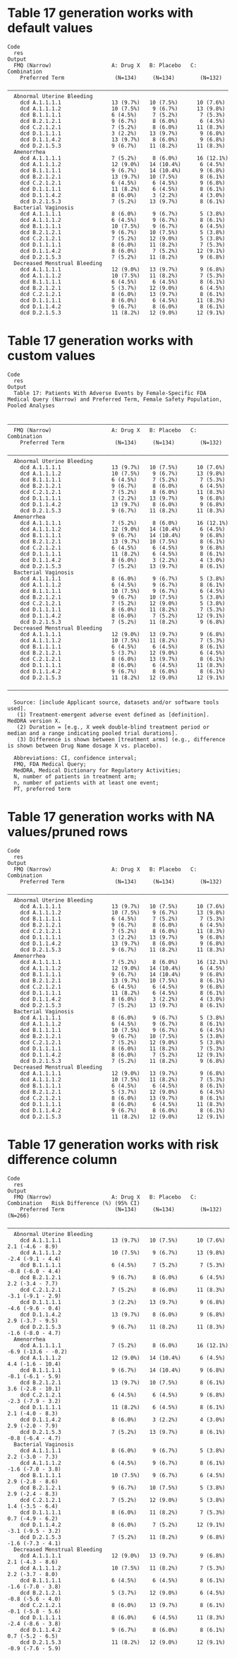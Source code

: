 # Table 17 generation works with default values

    Code
      res
    Output
      FMQ (Narrow)                   A: Drug X   B: Placebo   C: Combination
        Preferred Term                (N=134)     (N=134)        (N=132)    
      ——————————————————————————————————————————————————————————————————————
      Abnormal Uterine Bleeding                                             
        dcd A.1.1.1.1                13 (9.7%)   10 (7.5%)      10 (7.6%)   
        dcd A.1.1.1.2                10 (7.5%)    9 (6.7%)      13 (9.8%)   
        dcd B.1.1.1.1                6 (4.5%)     7 (5.2%)       7 (5.3%)   
        dcd B.2.1.2.1                9 (6.7%)     8 (6.0%)       6 (4.5%)   
        dcd C.2.1.2.1                7 (5.2%)     8 (6.0%)      11 (8.3%)   
        dcd D.1.1.1.1                3 (2.2%)    13 (9.7%)       9 (6.8%)   
        dcd D.1.1.4.2                13 (9.7%)    8 (6.0%)       9 (6.8%)   
        dcd D.2.1.5.3                9 (6.7%)    11 (8.2%)      11 (8.3%)   
      Amenorrhea                                                            
        dcd A.1.1.1.1                7 (5.2%)     8 (6.0%)      16 (12.1%)  
        dcd A.1.1.1.2                12 (9.0%)   14 (10.4%)      6 (4.5%)   
        dcd B.1.1.1.1                9 (6.7%)    14 (10.4%)      9 (6.8%)   
        dcd B.2.1.2.1                13 (9.7%)   10 (7.5%)       8 (6.1%)   
        dcd C.2.1.2.1                6 (4.5%)     6 (4.5%)       9 (6.8%)   
        dcd D.1.1.1.1                11 (8.2%)    6 (4.5%)       8 (6.1%)   
        dcd D.1.1.4.2                8 (6.0%)     3 (2.2%)       4 (3.0%)   
        dcd D.2.1.5.3                7 (5.2%)    13 (9.7%)       8 (6.1%)   
      Bacterial Vaginosis                                                   
        dcd A.1.1.1.1                8 (6.0%)     9 (6.7%)       5 (3.8%)   
        dcd A.1.1.1.2                6 (4.5%)     9 (6.7%)       8 (6.1%)   
        dcd B.1.1.1.1                10 (7.5%)    9 (6.7%)       6 (4.5%)   
        dcd B.2.1.2.1                9 (6.7%)    10 (7.5%)       5 (3.8%)   
        dcd C.2.1.2.1                7 (5.2%)    12 (9.0%)       5 (3.8%)   
        dcd D.1.1.1.1                8 (6.0%)    11 (8.2%)       7 (5.3%)   
        dcd D.1.1.4.2                8 (6.0%)     7 (5.2%)      12 (9.1%)   
        dcd D.2.1.5.3                7 (5.2%)    11 (8.2%)       9 (6.8%)   
      Decreased Menstrual Bleeding                                          
        dcd A.1.1.1.1                12 (9.0%)   13 (9.7%)       9 (6.8%)   
        dcd A.1.1.1.2                10 (7.5%)   11 (8.2%)       7 (5.3%)   
        dcd B.1.1.1.1                6 (4.5%)     6 (4.5%)       8 (6.1%)   
        dcd B.2.1.2.1                5 (3.7%)    12 (9.0%)       6 (4.5%)   
        dcd C.2.1.2.1                8 (6.0%)    13 (9.7%)       8 (6.1%)   
        dcd D.1.1.1.1                8 (6.0%)     6 (4.5%)      11 (8.3%)   
        dcd D.1.1.4.2                9 (6.7%)     8 (6.0%)       8 (6.1%)   
        dcd D.2.1.5.3                11 (8.2%)   12 (9.0%)      12 (9.1%)   

# Table 17 generation works with custom values

    Code
      res
    Output
      Table 17: Patients With Adverse Events by Female-Specific FDA Medical Query (Narrow) and Preferred Term, Female Safety Population, Pooled Analyses
      
      ——————————————————————————————————————————————————————————————————————
      FMQ (Narrow)                   A: Drug X   B: Placebo   C: Combination
        Preferred Term                (N=134)     (N=134)        (N=132)    
      ——————————————————————————————————————————————————————————————————————
      Abnormal Uterine Bleeding                                             
        dcd A.1.1.1.1                13 (9.7%)   10 (7.5%)      10 (7.6%)   
        dcd A.1.1.1.2                10 (7.5%)    9 (6.7%)      13 (9.8%)   
        dcd B.1.1.1.1                6 (4.5%)     7 (5.2%)       7 (5.3%)   
        dcd B.2.1.2.1                9 (6.7%)     8 (6.0%)       6 (4.5%)   
        dcd C.2.1.2.1                7 (5.2%)     8 (6.0%)      11 (8.3%)   
        dcd D.1.1.1.1                3 (2.2%)    13 (9.7%)       9 (6.8%)   
        dcd D.1.1.4.2                13 (9.7%)    8 (6.0%)       9 (6.8%)   
        dcd D.2.1.5.3                9 (6.7%)    11 (8.2%)      11 (8.3%)   
      Amenorrhea                                                            
        dcd A.1.1.1.1                7 (5.2%)     8 (6.0%)      16 (12.1%)  
        dcd A.1.1.1.2                12 (9.0%)   14 (10.4%)      6 (4.5%)   
        dcd B.1.1.1.1                9 (6.7%)    14 (10.4%)      9 (6.8%)   
        dcd B.2.1.2.1                13 (9.7%)   10 (7.5%)       8 (6.1%)   
        dcd C.2.1.2.1                6 (4.5%)     6 (4.5%)       9 (6.8%)   
        dcd D.1.1.1.1                11 (8.2%)    6 (4.5%)       8 (6.1%)   
        dcd D.1.1.4.2                8 (6.0%)     3 (2.2%)       4 (3.0%)   
        dcd D.2.1.5.3                7 (5.2%)    13 (9.7%)       8 (6.1%)   
      Bacterial Vaginosis                                                   
        dcd A.1.1.1.1                8 (6.0%)     9 (6.7%)       5 (3.8%)   
        dcd A.1.1.1.2                6 (4.5%)     9 (6.7%)       8 (6.1%)   
        dcd B.1.1.1.1                10 (7.5%)    9 (6.7%)       6 (4.5%)   
        dcd B.2.1.2.1                9 (6.7%)    10 (7.5%)       5 (3.8%)   
        dcd C.2.1.2.1                7 (5.2%)    12 (9.0%)       5 (3.8%)   
        dcd D.1.1.1.1                8 (6.0%)    11 (8.2%)       7 (5.3%)   
        dcd D.1.1.4.2                8 (6.0%)     7 (5.2%)      12 (9.1%)   
        dcd D.2.1.5.3                7 (5.2%)    11 (8.2%)       9 (6.8%)   
      Decreased Menstrual Bleeding                                          
        dcd A.1.1.1.1                12 (9.0%)   13 (9.7%)       9 (6.8%)   
        dcd A.1.1.1.2                10 (7.5%)   11 (8.2%)       7 (5.3%)   
        dcd B.1.1.1.1                6 (4.5%)     6 (4.5%)       8 (6.1%)   
        dcd B.2.1.2.1                5 (3.7%)    12 (9.0%)       6 (4.5%)   
        dcd C.2.1.2.1                8 (6.0%)    13 (9.7%)       8 (6.1%)   
        dcd D.1.1.1.1                8 (6.0%)     6 (4.5%)      11 (8.3%)   
        dcd D.1.1.4.2                9 (6.7%)     8 (6.0%)       8 (6.1%)   
        dcd D.2.1.5.3                11 (8.2%)   12 (9.0%)      12 (9.1%)   
      ——————————————————————————————————————————————————————————————————————
      
      Source: [include Applicant source, datasets and/or software tools used].
       (1) Treatment-emergent adverse event defined as [definition]. MedDRA version X.
       (2) Duration = [e.g., X week double-blind treatment period or median and a range indicating pooled trial durations].
       (3) Difference is shown between [treatment arms] (e.g., difference is shown between Drug Name dosage X vs. placebo).
      
      Abbreviations: CI, confidence interval;
      FMQ, FDA Medical Query;
      MedDRA, Medical Dictionary for Regulatory Activities;
      N, number of patients in treatment arm;
      n, number of patients with at least one event;
      PT, preferred term

# Table 17 generation works with NA values/pruned rows

    Code
      res
    Output
      FMQ (Narrow)                   A: Drug X   B: Placebo   C: Combination
        Preferred Term                (N=134)     (N=134)        (N=132)    
      ——————————————————————————————————————————————————————————————————————
      Abnormal Uterine Bleeding                                             
        dcd A.1.1.1.1                13 (9.7%)   10 (7.5%)      10 (7.6%)   
        dcd A.1.1.1.2                10 (7.5%)    9 (6.7%)      13 (9.8%)   
        dcd B.1.1.1.1                6 (4.5%)     7 (5.2%)       7 (5.3%)   
        dcd B.2.1.2.1                9 (6.7%)     8 (6.0%)       6 (4.5%)   
        dcd C.2.1.2.1                7 (5.2%)     8 (6.0%)      11 (8.3%)   
        dcd D.1.1.1.1                3 (2.2%)    13 (9.7%)       9 (6.8%)   
        dcd D.1.1.4.2                13 (9.7%)    8 (6.0%)       9 (6.8%)   
        dcd D.2.1.5.3                9 (6.7%)    11 (8.2%)      11 (8.3%)   
      Amenorrhea                                                            
        dcd A.1.1.1.1                7 (5.2%)     8 (6.0%)      16 (12.1%)  
        dcd A.1.1.1.2                12 (9.0%)   14 (10.4%)      6 (4.5%)   
        dcd B.1.1.1.1                9 (6.7%)    14 (10.4%)      9 (6.8%)   
        dcd B.2.1.2.1                13 (9.7%)   10 (7.5%)       8 (6.1%)   
        dcd C.2.1.2.1                6 (4.5%)     6 (4.5%)       9 (6.8%)   
        dcd D.1.1.1.1                11 (8.2%)    6 (4.5%)       8 (6.1%)   
        dcd D.1.1.4.2                8 (6.0%)     3 (2.2%)       4 (3.0%)   
        dcd D.2.1.5.3                7 (5.2%)    13 (9.7%)       8 (6.1%)   
      Bacterial Vaginosis                                                   
        dcd A.1.1.1.1                8 (6.0%)     9 (6.7%)       5 (3.8%)   
        dcd A.1.1.1.2                6 (4.5%)     9 (6.7%)       8 (6.1%)   
        dcd B.1.1.1.1                10 (7.5%)    9 (6.7%)       6 (4.5%)   
        dcd B.2.1.2.1                9 (6.7%)    10 (7.5%)       5 (3.8%)   
        dcd C.2.1.2.1                7 (5.2%)    12 (9.0%)       5 (3.8%)   
        dcd D.1.1.1.1                8 (6.0%)    11 (8.2%)       7 (5.3%)   
        dcd D.1.1.4.2                8 (6.0%)     7 (5.2%)      12 (9.1%)   
        dcd D.2.1.5.3                7 (5.2%)    11 (8.2%)       9 (6.8%)   
      Decreased Menstrual Bleeding                                          
        dcd A.1.1.1.1                12 (9.0%)   13 (9.7%)       9 (6.8%)   
        dcd A.1.1.1.2                10 (7.5%)   11 (8.2%)       7 (5.3%)   
        dcd B.1.1.1.1                6 (4.5%)     6 (4.5%)       8 (6.1%)   
        dcd B.2.1.2.1                5 (3.7%)    12 (9.0%)       6 (4.5%)   
        dcd C.2.1.2.1                8 (6.0%)    13 (9.7%)       8 (6.1%)   
        dcd D.1.1.1.1                8 (6.0%)     6 (4.5%)      11 (8.3%)   
        dcd D.1.1.4.2                9 (6.7%)     8 (6.0%)       8 (6.1%)   
        dcd D.2.1.5.3                11 (8.2%)   12 (9.0%)      12 (9.1%)   

# Table 17 generation works with risk difference column

    Code
      res
    Output
      FMQ (Narrow)                   A: Drug X   B: Placebo   C: Combination   Risk Difference (%) (95% CI)
        Preferred Term                (N=134)     (N=134)        (N=132)                 (N=266)           
      —————————————————————————————————————————————————————————————————————————————————————————————————————
      Abnormal Uterine Bleeding                                                                            
        dcd A.1.1.1.1                13 (9.7%)   10 (7.5%)      10 (7.6%)            2.1 (-4.6 - 8.9)      
        dcd A.1.1.1.2                10 (7.5%)    9 (6.7%)      13 (9.8%)           -2.4 (-9.1 - 4.4)      
        dcd B.1.1.1.1                6 (4.5%)     7 (5.2%)       7 (5.3%)           -0.8 (-6.0 - 4.4)      
        dcd B.2.1.2.1                9 (6.7%)     8 (6.0%)       6 (4.5%)            2.2 (-3.4 - 7.7)      
        dcd C.2.1.2.1                7 (5.2%)     8 (6.0%)      11 (8.3%)           -3.1 (-9.1 - 2.9)      
        dcd D.1.1.1.1                3 (2.2%)    13 (9.7%)       9 (6.8%)           -4.6 (-9.6 - 0.4)      
        dcd D.1.1.4.2                13 (9.7%)    8 (6.0%)       9 (6.8%)            2.9 (-3.7 - 9.5)      
        dcd D.2.1.5.3                9 (6.7%)    11 (8.2%)      11 (8.3%)           -1.6 (-8.0 - 4.7)      
      Amenorrhea                                                                                           
        dcd A.1.1.1.1                7 (5.2%)     8 (6.0%)      16 (12.1%)         -6.9 (-13.6 - -0.2)     
        dcd A.1.1.1.2                12 (9.0%)   14 (10.4%)      6 (4.5%)           4.4 (-1.6 - 10.4)      
        dcd B.1.1.1.1                9 (6.7%)    14 (10.4%)      9 (6.8%)           -0.1 (-6.1 - 5.9)      
        dcd B.2.1.2.1                13 (9.7%)   10 (7.5%)       8 (6.1%)           3.6 (-2.8 - 10.1)      
        dcd C.2.1.2.1                6 (4.5%)     6 (4.5%)       9 (6.8%)           -2.3 (-7.9 - 3.2)      
        dcd D.1.1.1.1                11 (8.2%)    6 (4.5%)       8 (6.1%)            2.1 (-4.0 - 8.3)      
        dcd D.1.1.4.2                8 (6.0%)     3 (2.2%)       4 (3.0%)            2.9 (-2.0 - 7.9)      
        dcd D.2.1.5.3                7 (5.2%)    13 (9.7%)       8 (6.1%)           -0.8 (-6.4 - 4.7)      
      Bacterial Vaginosis                                                                                  
        dcd A.1.1.1.1                8 (6.0%)     9 (6.7%)       5 (3.8%)            2.2 (-3.0 - 7.3)      
        dcd A.1.1.1.2                6 (4.5%)     9 (6.7%)       8 (6.1%)           -1.6 (-7.0 - 3.8)      
        dcd B.1.1.1.1                10 (7.5%)    9 (6.7%)       6 (4.5%)            2.9 (-2.8 - 8.6)      
        dcd B.2.1.2.1                9 (6.7%)    10 (7.5%)       5 (3.8%)            2.9 (-2.4 - 8.3)      
        dcd C.2.1.2.1                7 (5.2%)    12 (9.0%)       5 (3.8%)            1.4 (-3.5 - 6.4)      
        dcd D.1.1.1.1                8 (6.0%)    11 (8.2%)       7 (5.3%)            0.7 (-4.9 - 6.2)      
        dcd D.1.1.4.2                8 (6.0%)     7 (5.2%)      12 (9.1%)           -3.1 (-9.5 - 3.2)      
        dcd D.2.1.5.3                7 (5.2%)    11 (8.2%)       9 (6.8%)           -1.6 (-7.3 - 4.1)      
      Decreased Menstrual Bleeding                                                                         
        dcd A.1.1.1.1                12 (9.0%)   13 (9.7%)       9 (6.8%)            2.1 (-4.3 - 8.6)      
        dcd A.1.1.1.2                10 (7.5%)   11 (8.2%)       7 (5.3%)            2.2 (-3.7 - 8.0)      
        dcd B.1.1.1.1                6 (4.5%)     6 (4.5%)       8 (6.1%)           -1.6 (-7.0 - 3.8)      
        dcd B.2.1.2.1                5 (3.7%)    12 (9.0%)       6 (4.5%)           -0.8 (-5.6 - 4.0)      
        dcd C.2.1.2.1                8 (6.0%)    13 (9.7%)       8 (6.1%)           -0.1 (-5.8 - 5.6)      
        dcd D.1.1.1.1                8 (6.0%)     6 (4.5%)      11 (8.3%)           -2.4 (-8.6 - 3.8)      
        dcd D.1.1.4.2                9 (6.7%)     8 (6.0%)       8 (6.1%)            0.7 (-5.2 - 6.5)      
        dcd D.2.1.5.3                11 (8.2%)   12 (9.0%)      12 (9.1%)           -0.9 (-7.6 - 5.9)      

